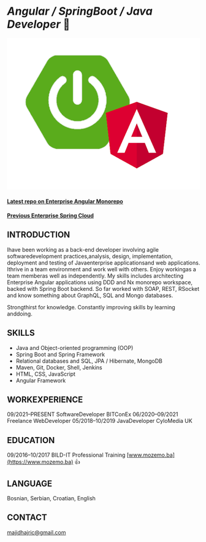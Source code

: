 # *Angular / SpringBoot / Java Developer* 👋

![image.png](assets/image.png)

#### [Latest repo on Enterprise Angular Monorepo](https://github.com/majidhajric/web-shop)

#### [Previous Enterprise Spring Cloud](https://github.com/majidhajric/spring-cloud-examples)

## INTRODUCTION

Ihave been working as a back-end developer involving agile softwaredevelopment practices,analysis, design, implementation, deployment and testing of Javaenterprise applicationsand web applications. Ithrive in a team environment and work well with others. Enjoy workingas a team memberas well as independently.
My skills includes architecting Enterprise Angular applications using DDD and Nx monorepo workspace, backed with Spring Boot backend.
So far worked with SOAP, REST, RSocket and know something about GraphQL, SQL and Mongo databases.

Strongthirst for knowledge. Constantly improving skills by learning anddoing.

## SKILLS

* Java and Object-oriented programming (OOP)
* Spring Boot and Spring Framework
* Relational databases and SQL, JPA / Hibernate, MongoDB
* Maven, Git, Docker, Shell, Jenkins
* HTML, CSS, JavaScript
* Angular	Framework

## WORKEXPERIENCE

09/2021–PRESENT SoftwareDeveloper BITConEx
06/2020–09/2021 Freelance WebDeveloper
05/2018–10/2019  JavaDeveloper CyloMedia UK

## EDUCATION

09/2016–10/2017	BILD-IT Professional Training  [www.mozemo.ba](https://www.mozemo.ba) 👍

## LANGUAGE

Bosnian, Serbian, Croatian, English

## CONTACT

[majidhajric@gmail.com](mailto:majidhajric@gmail.com)





